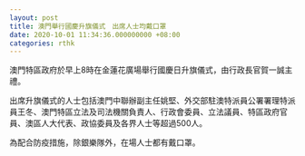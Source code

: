 ```yaml
---
layout: post
title: 澳門舉行國慶升旗儀式　出席人士均戴口罩
date: 2020-10-01 11:34:36.000000000 +08:00
categories: rthk
---
```


澳門特區政府於早上8時在金蓮花廣場舉行國慶日升旗儀式，由行政長官賀一誠主禮。

出席升旗儀式的人士包括澳門中聯辦副主任姚堅、外交部駐澳特派員公署署理特派員王冬、澳門特區立法及司法機關負責人、行政會委員、立法議員、特區政府官員、澳區人大代表、政協委員及各界人士等超過500人。

為配合防疫措施，除銀樂隊外，在場人士都有戴口罩。
